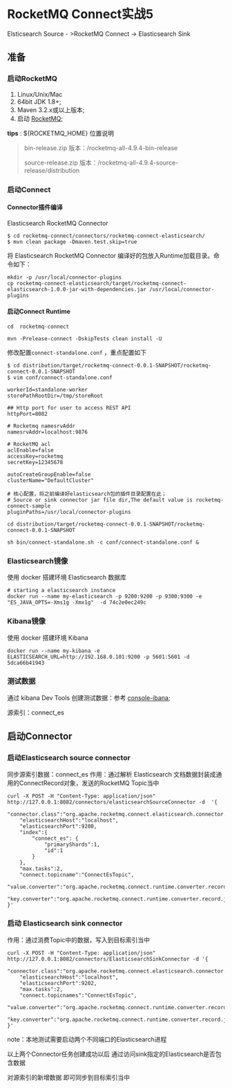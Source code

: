 # RocketMQ Connect实战5

Elsticsearch Source  -  >RocketMQ Connect  ->  Elasticsearch Sink

## 准备

### 启动RocketMQ

1. Linux/Unix/Mac
2. 64bit JDK 1.8+;
3. Maven 3.2.x或以上版本;
4. 启动 [RocketMQ](https://rocketmq.apache.org/docs/quick-start/);



**tips** : ${ROCKETMQ_HOME} 位置说明

>bin-release.zip 版本：/rocketmq-all-4.9.4-bin-release
>
>source-release.zip 版本：/rocketmq-all-4.9.4-source-release/distribution


### 启动Connect


#### Connector插件编译

Elasticsearch RocketMQ Connector
```
$ cd rocketmq-connect/connectors/rocketmq-connect-elasticsearch/
$ mvn clean package -Dmaven.test.skip=true
```

将 Elasticsearch RocketMQ Connector 编译好的包放入Runtime加载目录。命令如下：
```
mkdir -p /usr/local/connector-plugins
cp rocketmq-connect-elasticsearch/target/rocketmq-connect-elasticsearch-1.0.0-jar-with-dependencies.jar /usr/local/connector-plugins
```


#### 启动Connect Runtime

```
cd  rocketmq-connect

mvn -Prelease-connect -DskipTests clean install -U

```

修改配置`connect-standalone.conf` ，重点配置如下
```
$ cd distribution/target/rocketmq-connect-0.0.1-SNAPSHOT/rocketmq-connect-0.0.1-SNAPSHOT
$ vim conf/connect-standalone.conf
```

```
workerId=standalone-worker
storePathRootDir=/tmp/storeRoot

## Http port for user to access REST API
httpPort=8082

# Rocketmq namesrvAddr
namesrvAddr=localhost:9876

# RocketMQ acl
aclEnable=false
accessKey=rocketmq
secretKey=12345678

autoCreateGroupEnable=false
clusterName="DefaultCluster"

# 核心配置，将之前编译好elasticsearch包的插件目录配置在此；
# Source or sink connector jar file dir,The default value is rocketmq-connect-sample
pluginPaths=/usr/local/connector-plugins
```


```
cd distribution/target/rocketmq-connect-0.0.1-SNAPSHOT/rocketmq-connect-0.0.1-SNAPSHOT

sh bin/connect-standalone.sh -c conf/connect-standalone.conf &

```

### Elasticsearch镜像

使用 docker 搭建环境 Elasticsearch 数据库
```
# starting a elasticsearch instance
docker run --name my-elasticsearch -p 9200:9200 -p 9300:9300 -e  "ES_JAVA_OPTS=-Xms1g -Xmx1g"  -d 74c2e0ec249c
```
### Kibana镜像

使用 docker 搭建环境 Kibana
```
docker run --name my-kibana -e ELASTICSEARCH_URL=http://192.168.0.101:9200 -p 5601:5601 -d 5dca66b41943
```


### 测试数据

通过 kibana Dev Tools 创建测试数据：参考 [console-ibana](https://www.elastic.co/guide/en/kibana/8.5/console-kibana.html#console-kibana);


源索引：connect_es

## 启动Connector

### 启动Elasticsearch source connector

同步源索引数据：connect_es
作用：通过解析 Elasticsearch 文档数据封装成通用的ConnectRecord对象，发送的RocketMQ Topic当中

```
curl -X POST -H "Content-Type: application/json" http://127.0.0.1:8082/connectors/elasticsearchSourceConnector -d  '{
  "connector.class":"org.apache.rocketmq.connect.elasticsearch.connector.ElasticsearchSourceConnector",
    "elasticsearchHost":"localhost",
    "elasticsearchPort":9200,
    "index":{
        "connect_es": {
            "primaryShards":1,
            "id":1
        }
    },
    "max.tasks":2,
    "connect.topicname":"ConnectEsTopic",
    "value.converter":"org.apache.rocketmq.connect.runtime.converter.record.json.JsonConverter",
    "key.converter":"org.apache.rocketmq.connect.runtime.converter.record.json.JsonConverter"
}'
```

### 启动 Elasticsearch sink connector

作用：通过消费Topic中的数据，写入到目标索引当中

```
curl -X POST -H "Content-Type: application/json" http://127.0.0.1:8082/connectors/ElasticsearchSinkConnector -d '{
  "connector.class":"org.apache.rocketmq.connect.elasticsearch.connector.ElasticsearchSinkConnector",
    "elasticsearchHost":"localhost",
    "elasticsearchPort":9202,
    "max.tasks":2,
    "connect.topicnames":"ConnectEsTopic",
    "value.converter":"org.apache.rocketmq.connect.runtime.converter.record.json.JsonConverter",
    "key.converter":"org.apache.rocketmq.connect.runtime.converter.record.json.JsonConverter"
}'

```

note：本地测试需要启动两个不同端口的Elasticsearch进程

以上两个Connector任务创建成功以后
通过访问sink指定的Elasticsearch是否包含数据

对源索引的新增数据
即可同步到目标索引当中


